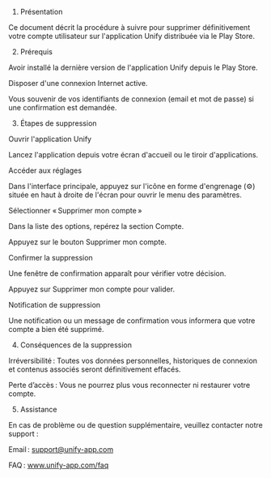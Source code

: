 1. Présentation

Ce document décrit la procédure à suivre pour supprimer définitivement votre compte utilisateur sur l'application Unify distribuée via le Play Store.

2. Prérequis

Avoir installé la dernière version de l'application Unify depuis le Play Store.

Disposer d'une connexion Internet active.

Vous souvenir de vos identifiants de connexion (email et mot de passe) si une confirmation est demandée.

3. Étapes de suppression

Ouvrir l'application Unify

Lancez l'application depuis votre écran d'accueil ou le tiroir d'applications.

Accéder aux réglages

Dans l'interface principale, appuyez sur l'icône en forme d'engrenage (⚙️) située en haut à droite de l'écran pour ouvrir le menu des paramètres.

Sélectionner « Supprimer mon compte »

Dans la liste des options, repérez la section Compte.

Appuyez sur le bouton Supprimer mon compte.

Confirmer la suppression

Une fenêtre de confirmation apparaît pour vérifier votre décision.

Appuyez sur Supprimer mon compte pour valider.

Notification de suppression

Une notification ou un message de confirmation vous informera que votre compte a bien été supprimé.

4. Conséquences de la suppression

Irréversibilité : Toutes vos données personnelles, historiques de connexion et contenus associés seront définitivement effacés.

Perte d’accès : Vous ne pourrez plus vous reconnecter ni restaurer votre compte.

5. Assistance

En cas de problème ou de question supplémentaire, veuillez contacter notre support :

Email : support@unify-app.com

FAQ : www.unify-app.com/faq

